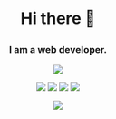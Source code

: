 <h1 align="center">Hi there 👋</p>

<h3 align="center">I am a web developer.</h3>

<p align="center"><a href="https://www.linkedin.com/in/fernanda-lima-kagami-94b60b229/">
<img src="https://img.shields.io/badge/LinkedIn-0077B5?style=for-the-badge&logo=linkedin&logoColor=white"/>
</a>
</p>

<p align="center">
<img src="https://img.shields.io/badge/HTML5-E34F26?style=for-the-badge&logo=html5&logoColor=white"/>
<img src="https://img.shields.io/badge/CSS3-1572B6?style=for-the-badge&logo=css3&logoColor=white"/>
<img src="https://img.shields.io/badge/JavaScript-323330?style=for-the-badge&logo=javascript&logoColor=F7DF1E"/>
<img src="https://img.shields.io/badge/Ruby_on_Rails-CC0000?style=for-the-badge&logo=ruby-on-rails&logoColor=white"/>
</p>

<p align="center">
<img src="https://github-readme-stats.vercel.app/api?username=fernandakagami&theme=synthwave"/>
</p>

<!--
Here are some ideas to get you started:

- 🔭 I’m currently working on ...
- 🌱 I’m currently learning ...
- 👯 I’m looking to collaborate on ...
- 🤔 I’m looking for help with ...
- 💬 Ask me about ...
- 📫 How to reach me: ...
- 😄 Pronouns: ...
- ⚡ Fun fact: ...
-->

